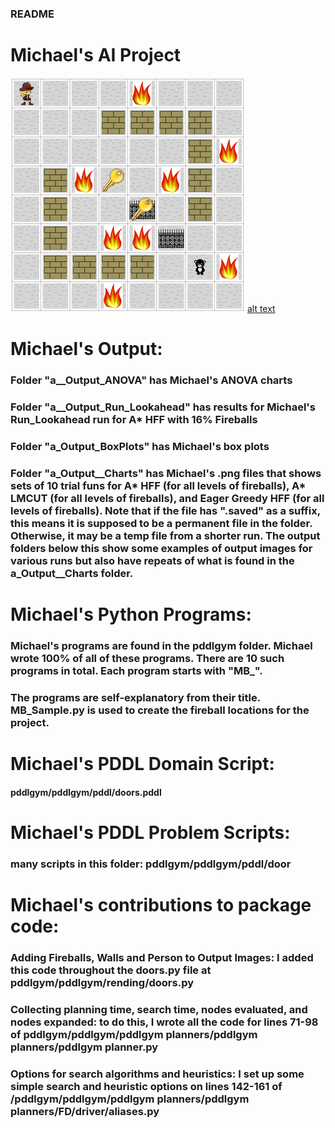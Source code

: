 ### README
###
# Michael's AI Project
![alt text](a_Output_16PercentF_Astar_Hff_Uniform/Image1.png) [alt text](README.md)

# Michael's Output:
### Folder "a__Output_ANOVA" has Michael's ANOVA charts
### Folder "a__Output_Run_Lookahead" has results for Michael's Run_Lookahead run for A* HFF with 16% Fireballs
### Folder "a_Output_BoxPlots" has Michael's box plots
### Folder "a_Output__Charts" has Michael's .png files that shows sets of 10 trial funs for A* HFF (for all levels of fireballs), A* LMCUT (for all levels of fireballs), and Eager Greedy HFF (for all levels of fireballs). Note that if the file has ".saved" as a suffix, this means it is supposed to be a permanent file in the folder.  Otherwise, it may be a temp file from a shorter run.  The output folders below this show some examples of output images for various runs but also have repeats of what is found in the a_Output__Charts folder.
# Michael's Python Programs:
### Michael's programs are found in the pddlgym folder.  Michael wrote 100% of all of these programs.  There are 10 such programs in total.  Each program starts with "MB_".
### The programs are self-explanatory from their title.  MB_Sample.py is used to create the fireball locations for the project.
# Michael's PDDL Domain Script:
#### pddlgym/pddlgym/pddl/doors.pddl
# Michael's PDDL Problem Scripts:
### many scripts in this folder:  pddlgym/pddlgym/pddl/door
# Michael's contributions to package code:
### Adding Fireballs, Walls and Person to Output Images:  I added this code throughout the doors.py file at pddlgym/pddlgym/rending/doors.py 
### Collecting planning time, search time, nodes evaluated, and nodes expanded:  to do this, I wrote all the code for lines 71-98 of pddlgym/pddlgym/pddlgym planners/pddlgym planners/pddlgym planner.py
### Options for search algorithms and heuristics: I set up some simple search and heuristic options on lines 142-161 of /pddlgym/pddlgym/pddlgym planners/pddlgym planners/FD/driver/aliases.py


  
